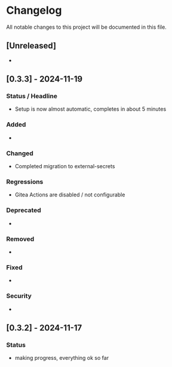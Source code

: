 # Changelog

All notable changes to this project will be documented in this file.

## [Unreleased]

-

## [0.3.3] - 2024-11-19

### Status / Headline

- Setup is now almost automatic, completes in about 5 minutes

### Added

-

### Changed

- Completed migration to external-secrets

### Regressions

- Gitea Actions are disabled / not configurable

### Deprecated

-

### Removed

-

### Fixed

-

### Security

-

## [0.3.2] - 2024-11-17

### Status

- making progress, everything ok so far
